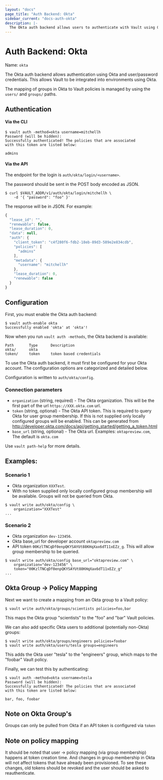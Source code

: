 ```yaml
---
layout: "docs"
page_title: "Auth Backend: Okta"
sidebar_current: "docs-auth-okta"
description: |-
  The Okta auth backend allows users to authenticate with Vault using Okta credentials.
---
```


# Auth Backend: Okta

Name: `okta`

The Okta auth backend allows authentication using Okta
and user/password credentials. This allows Vault to be integrated
into environments using Okta.

The mapping of groups in Okta to Vault policies is managed by using the
`users/` and `groups/` paths.

## Authentication

#### Via the CLI

```
$ vault auth -method=okta username=mitchellh
Password (will be hidden):
Successfully authenticated! The policies that are associated
with this token are listed below:

admins
```

#### Via the API

The endpoint for the login is `auth/okta/login/<username>`.

The password should be sent in the POST body encoded as JSON.

```shell
$ curl $VAULT_ADDR/v1/auth/okta/login/mitchellh \
    -d '{ "password": "foo" }'
```

The response will be in JSON. For example:

```javascript
{
  "lease_id": "",
  "renewable": false,
  "lease_duration": 0,
  "data": null,
  "auth": {
    "client_token": "c4f280f6-fdb2-18eb-89d3-589e2e834cdb",
    "policies": [
      "admins"
    ],
    "metadata": {
      "username": "mitchellh"
    },
    "lease_duration": 0,
    "renewable": false
  }
}
```

## Configuration

First, you must enable the Okta auth backend:

```
$ vault auth-enable okta
Successfully enabled 'okta' at 'okta'!
```

Now when you run `vault auth -methods`, the Okta backend is available:

```
Path       Type      Description
okta/      okta
token/     token     token based credentials
```

To use the Okta auth backend, it must first be configured for your Okta account.
The configuration options are categorized and detailed below.

Configuration is written to `auth/okta/config`.

### Connection parameters

* `organization` (string, required) - The Okta organization.  This will be the first part of the url `https://XXX.okta.com` url.
* `token` (string, optional) - The Okta API token.  This is required to query Okta for user group membership. If this is not supplied only locally configured groups will be enabled. This can be generated from http://developer.okta.com/docs/api/getting_started/getting_a_token.html
* `base_url` (string, optional) - The Okta url. Examples: `oktapreview.com`, The default is `okta.com`

Use `vault path-help` for more details.

## Examples:

### Scenario 1

* Okta organization `XXXTest`.
* With no token supplied only locally configured group membership will be available.  Groups will not be queried from Okta.

```
$ vault write auth/okta/config \
    organization="XXXTest"
...
```

### Scenario 2

* Okta organization `dev-123456`.
* Okta base_url for developer account `oktapreview.com`
* API token `00KzlTNCqDf0enpQKYSAYUt88KHqXax6dT11xEZz_g`. This will allow group membership to be queried.

```
$ vault write auth/okta/config base_url="oktapreview.com" \
    organization="dev-123456" \
    token="00KzlTNCqDf0enpQKYSAYUt88KHqXax6dT11xEZz_g" 
...
```

## Okta Group -> Policy Mapping

Next we want to create a mapping from an Okta group to a Vault policy:

```
$ vault write auth/okta/groups/scientists policies=foo,bar
```

This maps the Okta group "scientists" to the "foo" and "bar" Vault policies.

We can also add specific Okta users to additional (potentially non-Okta) groups:

```
$ vault write auth/okta/groups/engineers policies=foobar
$ vault write auth/okta/users/tesla groups=engineers
```

This adds the Okta user "tesla" to the "engineers" group, which maps to
the "foobar" Vault policy.

Finally, we can test this by authenticating:

```
$ vault auth -method=okta username=tesla
Password (will be hidden):
Successfully authenticated! The policies that are associated
with this token are listed below:

bar, foo, foobar
```

## Note on Okta Group's

Groups can only be pulled from Okta if an API token is configured via `token`

## Note on policy mapping

It should be noted that user -> policy mapping (via group membership) happens at token creation time. And changes in group membership in Okta will not affect tokens that have already been provisioned. To see these changes, old tokens should be revoked and the user should be asked to reauthenticate.

